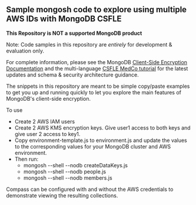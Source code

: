 ## Sample mongosh code to explore using multiple AWS IDs with MongoDB CSFLE 


**This Repository is NOT a supported MongoDB product**

Note: Code samples in this repository are _entirely_ for development & evaluation only.  

For complete information, please see the MongoDB [Client-Side Encryption Documentation](https://docs.mongodb.com/master/core/security-client-side-encryption/) and the multi-language [CSFLE MedCo tutorial](https://docs.mongodb.com/ecosystem/use-cases/client-side-field-level-encryption-guide/) for the latest updates and schema & security architecture guidance.

The snippets in this repository are meant to be simple copy/paste examples to get you up and running quickly to let you explore the main features of MongoDB's client-side encryption.

To use 
* Create 2 AWS IAM users 
* Create 2 AWS KMS encryption keys. Give user1 access to both keys and give user 2 access to key1. 
* Copy environment-template.js to environment.js and update the values to the corresponding values for your MongoDB cluster and AWS environment.
* Then run:
    *    mongosh --shell --nodb createDataKeys.js
    *    mongosh --shell --nodb people.js
    *    mongosh --shell --nodb members.js

Compass can be configured with and without the AWS credentials to demonstrate viewing the resulting collections.

